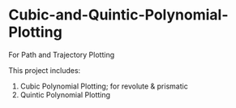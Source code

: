# Cubic-and-Quintic-Polynomial-Plotting
 For Path and Trajectory Plotting

This project includes:
1. Cubic Polynomial Plotting; for revolute & prismatic
2. Quintic Polynomial Plotting
